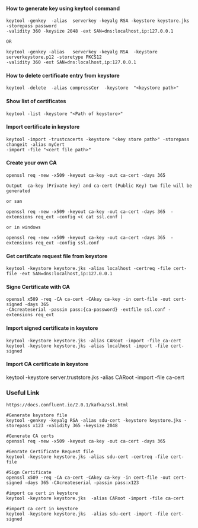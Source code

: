 #### How to generate key using keytool command
```
keytool -genkey  -alias  serverkey -keyalg RSA -keystore keystore.jks -storepass password 
-validity 360 -keysize 2048 -ext SAN=dns:localhost,ip:127.0.0.1

OR

keytool -genkey -alias   serverkey -keyalg RSA  -keystore serverkeystore.p12 -storetype PKCS12
-validity 360 -ext SAN=dns:localhost,ip:127.0.0.1

```

#### How to delete certificate entry from keystore
```
keytool -delete  -alias compressCer  -keystore  "<keystore path>"
```


#### Show list of certificates
```
keytool -list -keystore "<Path of keystore>"
```

#### Import certificate in keystore
```
keytool -import -trustcacerts -keystore "<key store path>" -storepass changeit -alias myCert 
-import -file "<cert file path>"
```

#### Create your own CA
```
openssl req -new -x509 -keyout ca-key -out ca-cert -days 365

Output  ca-key (Private key) and ca-cert (Public Key) two file will be generated

or san

openssl req -new -x509 -keyout ca-key -out ca-cert -days 365  -extensions req_ext -config <( cat ssl.conf )

or in windows

openssl req -new -x509 -keyout ca-key -out ca-cert -days 365  -extensions req_ext -config ssl.conf

```

#### Get certifcate request file from keystore
```
keytool -keystore keystore.jks -alias localhost -certreq -file cert-file -ext SAN=dns:localhost,ip:127.0.0.1
```

#### Signe Certificate with CA
```
openssl x509 -req -CA ca-cert -CAkey ca-key -in cert-file -out cert-signed -days 365
-CAcreateserial -passin pass:{ca-password} -extfile ssl.conf -extensions req_ext
```

#### Import signed certificate in keystore
```
keytool -keystore keystore.jks -alias CARoot -import -file ca-cert
keytool -keystore keystore.jks -alias localhost -import -file cert-signed
```
#### Import CA certificate in keystore
keytool -keystore server.truststore.jks -alias CARoot -import -file ca-cert


### Useful Link
```
https://docs.confluent.io/2.0.1/kafka/ssl.html
```


```
#Generate keystore file
keytool -genkey -keyalg RSA -alias sdu-cert -keystore keystore.jks -storepass x123 -validity 365 -keysize 2048

#Generate CA certs
openssl req -new -x509 -keyout ca-key -out ca-cert -days 365

#Genrate Certificate Request file
keytool -keystore keystore.jks -alias sdu-cert -certreq -file cert-file

#Sign Certificate
openssl x509 -req -CA ca-cert -CAkey ca-key -in cert-file -out cert-signed -days 365 -CAcreateserial -passin pass:x123

#import ca cert in keystore
keytool -keystore keystore.jks  -alias CARoot -import -file ca-cert

#import ca cert in keystore
keytool -keystore keystore.jks  -alias sdu-cert -import -file cert-signed
```
